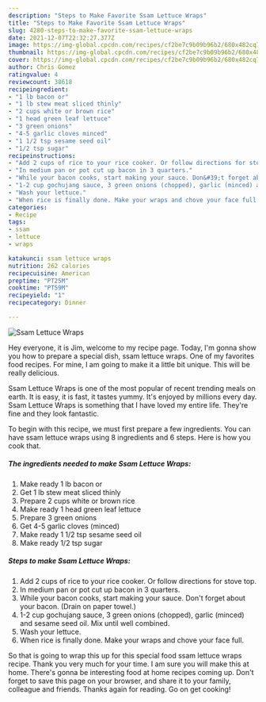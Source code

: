 ```yaml
---
description: "Steps to Make Favorite Ssam Lettuce Wraps"
title: "Steps to Make Favorite Ssam Lettuce Wraps"
slug: 4280-steps-to-make-favorite-ssam-lettuce-wraps
date: 2021-12-07T22:32:27.377Z
image: https://img-global.cpcdn.com/recipes/cf2be7c9b09b96b2/680x482cq70/ssam-lettuce-wraps-recipe-main-photo.jpg
thumbnail: https://img-global.cpcdn.com/recipes/cf2be7c9b09b96b2/680x482cq70/ssam-lettuce-wraps-recipe-main-photo.jpg
cover: https://img-global.cpcdn.com/recipes/cf2be7c9b09b96b2/680x482cq70/ssam-lettuce-wraps-recipe-main-photo.jpg
author: Chris Gomez
ratingvalue: 4
reviewcount: 38618
recipeingredient:
- "1 lb bacon or"
- "1 lb stew meat sliced thinly"
- "2 cups white or brown rice"
- "1 head green leaf lettuce"
- "3 green onions"
- "4-5 garlic cloves minced"
- "1 1/2 tsp sesame seed oil"
- "1/2 tsp sugar"
recipeinstructions:
- "Add 2 cups of rice to your rice cooker. Or follow directions for stove top."
- "In medium pan or pot cut up bacon in 3 quarters."
- "While your bacon cooks, start making your sauce. Don&#39;t forget about your bacon. (Drain on paper towel.)"
- "1-2 cup gochujang sauce, 3 green onions (chopped), garlic (minced) and sesame seed oil. Mix until well combined."
- "Wash your lettuce."
- "When rice is finally done. Make your wraps and chove your face full."
categories:
- Recipe
tags:
- ssam
- lettuce
- wraps

katakunci: ssam lettuce wraps 
nutrition: 262 calories
recipecuisine: American
preptime: "PT25M"
cooktime: "PT59M"
recipeyield: "1"
recipecategory: Dinner

---
```



![Ssam Lettuce Wraps](https://img-global.cpcdn.com/recipes/cf2be7c9b09b96b2/680x482cq70/ssam-lettuce-wraps-recipe-main-photo.jpg)

Hey everyone, it is Jim, welcome to my recipe page. Today, I'm gonna show you how to prepare a special dish, ssam lettuce wraps. One of my favorites food recipes. For mine, I am going to make it a little bit unique. This will be really delicious.



Ssam Lettuce Wraps is one of the most popular of recent trending meals on earth. It is easy, it is fast, it tastes yummy. It's enjoyed by millions every day. Ssam Lettuce Wraps is something that I have loved my entire life. They're fine and they look fantastic.


To begin with this recipe, we must first prepare a few ingredients. You can have ssam lettuce wraps using 8 ingredients and 6 steps. Here is how you cook that.

<!--inarticleads1-->

##### The ingredients needed to make Ssam Lettuce Wraps:

1. Make ready 1 lb bacon or
1. Get 1 lb stew meat sliced thinly
1. Prepare 2 cups white or brown rice
1. Make ready 1 head green leaf lettuce
1. Prepare 3 green onions
1. Get 4-5 garlic cloves (minced)
1. Make ready 1 1/2 tsp sesame seed oil
1. Make ready 1/2 tsp sugar




<!--inarticleads2-->

##### Steps to make Ssam Lettuce Wraps:

1. Add 2 cups of rice to your rice cooker. Or follow directions for stove top.
1. In medium pan or pot cut up bacon in 3 quarters.
1. While your bacon cooks, start making your sauce. Don&#39;t forget about your bacon. (Drain on paper towel.)
1. 1-2 cup gochujang sauce, 3 green onions (chopped), garlic (minced) and sesame seed oil. Mix until well combined.
1. Wash your lettuce.
1. When rice is finally done. Make your wraps and chove your face full.




So that is going to wrap this up for this special food ssam lettuce wraps recipe. Thank you very much for your time. I am sure you will make this at home. There's gonna be interesting food at home recipes coming up. Don't forget to save this page on your browser, and share it to your family, colleague and friends. Thanks again for reading. Go on get cooking!
